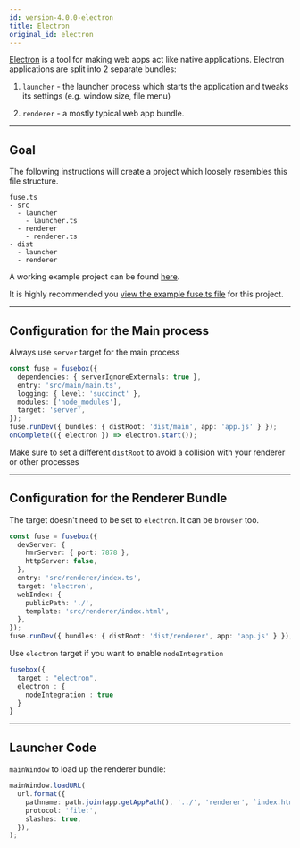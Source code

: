 ```yaml
---
id: version-4.0.0-electron
title: Electron
original_id: electron
---
```


[Electron](https://electronjs.org/) is a tool for making web apps act like native applications. Electron applications
are split into 2 separate bundles:

1. `launcher` - the launcher process which starts the application and tweaks its settings (e.g. window size, file menu)

2. `renderer` - a mostly typical web app bundle.

---

## Goal

The following instructions will create a project which loosely resembles this file structure.

```
fuse.ts
- src
  - launcher
    - launcher.ts
  - renderer
    - renderer.ts
- dist
  - launcher
  - renderer
```

A working example project can be found [here](https://github.com/fuse-box/fuse-box-electron-seed).

It is highly recommended you
[view the example fuse.ts file](https://github.com/fuse-box/fuse-box-electron-seed/blob/master/fuse.ts) for this
project.

---

## Configuration for the Main process

Always use `server` target for the main process

```ts
const fuse = fusebox({
  dependencies: { serverIgnoreExternals: true },
  entry: 'src/main/main.ts',
  logging: { level: 'succinct' },
  modules: ['node_modules'],
  target: 'server',
});
fuse.runDev({ bundles: { distRoot: 'dist/main', app: 'app.js' } });
onComplete(({ electron }) => electron.start());
```

Make sure to set a different `distRoot` to avoid a collision with your renderer or other processes

---

## Configuration for the Renderer Bundle

The target doesn't need to be set to `electron`. It can be `browser` too.

```ts
const fuse = fusebox({
  devServer: {
    hmrServer: { port: 7878 },
    httpServer: false,
  },
  entry: 'src/renderer/index.ts',
  target: 'electron',
  webIndex: {
    publicPath: './',
    template: 'src/renderer/index.html',
  },
});
fuse.runDev({ bundles: { distRoot: 'dist/renderer', app: 'app.js' } });
```

Use `electron` target if you want to enable `nodeIntegration`

```ts
fusebox({
  target : "electron",
  electron : {
    nodeIntegration : true
  }
}
```

---

## Launcher Code

`mainWindow` to load up the renderer bundle:

```ts
mainWindow.loadURL(
  url.format({
    pathname: path.join(app.getAppPath(), '../', 'renderer', `index.html`),
    protocol: 'file:',
    slashes: true,
  }),
);
```
